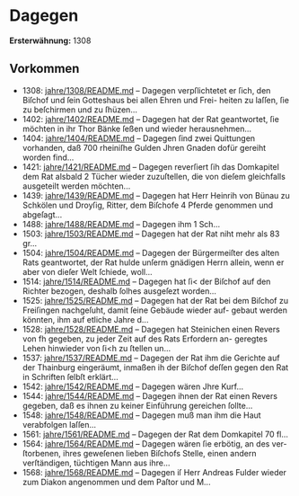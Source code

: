 # Dagegen

**Ersterwähnung:** 1308

## Vorkommen
- 1308: [jahre/1308/README.md](../jahre/1308/README.md) – Dagegen verpſlichtetet er ſich, den
Biſchof und ſein Gotteshaus bei allen Ehren und Frei-
heiten zu laſſen, ſie zu beſchirmen und zu ſhüzen...
- 1402: [jahre/1402/README.md](../jahre/1402/README.md) – Dagegen hat der Rat geantwortet, ſie möchten
in ihr Thor Bänke ſeßen und wieder herausnehmen...
- 1404: [jahre/1404/README.md](../jahre/1404/README.md) – Dagegen ſind zwei Quittungen vorhanden, daß
700 rheiniſhe Gulden Jhren Gnaden dofür gereiht worden
find...
- 1421: [jahre/1421/README.md](../jahre/1421/README.md) – Dagegen reverſiert ſih das Domkapitel
dem Rat alsbald 2 Tücher wieder zuzuſtellen, die von
dieſem gleichfalls ausgeteilt werden möchten...
- 1439: [jahre/1439/README.md](../jahre/1439/README.md) – Dagegen
hat Herr Heinrih von Bünau zu Schkölen und Droyſig,
Ritter, dem Biſchofe 4 Pferde genommen und abgeſagt...
- 1488: [jahre/1488/README.md](../jahre/1488/README.md) – Dagegen ihm 1 Sch...
- 1503: [jahre/1503/README.md](../jahre/1503/README.md) – Dagegen hat der Rat
niht mehr als 83 gr...
- 1504: [jahre/1504/README.md](../jahre/1504/README.md) – Dagegen der Bürgermeiſter des alten Rats
geantwortet, der Rat hulde unſerm gnädigen Herrn allein,
wenn er aber von dieſer Welt ſchiede, woll...
- 1514: [jahre/1514/README.md](../jahre/1514/README.md) – Dagegen hat ſi< der Biſchof auf den Richter bezogen,
deshalb ſolhes ausgeſezt worden...
- 1525: [jahre/1525/README.md](../jahre/1525/README.md) – Dagegen hat der Rat bei dem Biſchof zu
Freiſingen nachgeſuht, damit ſeine Gebäude wieder auf-
gebaut werden könnten, ihm auf etliche Jahre d...
- 1528: [jahre/1528/README.md](../jahre/1528/README.md) – Dagegen hat Steinichen einen Revers von
fh gegeben, zu jeder Zeit auf des Rats Erfordern an-
geregtes Lehen hinwieder von ſi<h zu ſtellen un...
- 1537: [jahre/1537/README.md](../jahre/1537/README.md) – Dagegen
der Rat ihm die Gerichte auf der Thainburg eingeräumt,
inmaßen ih der Biſchof deſſen gegen den Rat in Schriften
ſelbſt erklärt...
- 1542: [jahre/1542/README.md](../jahre/1542/README.md) – Dagegen wären Jhre Kurf...
- 1544: [jahre/1544/README.md](../jahre/1544/README.md) – Dagegen ihnen der Rat
einen Revers gegeben, daß es ihnen zu keiner Einführung
gereichen ſollte...
- 1548: [jahre/1548/README.md](../jahre/1548/README.md) – Dagegen muß man ihm die Haut verabfolgen
laſſen...
- 1561: [jahre/1561/README.md](../jahre/1561/README.md) – Dagegen der Rat dem Domkapitel 70 fl...
- 1564: [jahre/1564/README.md](../jahre/1564/README.md) – Dagegen wären ſie erbötig, an des ver-
ſtorbenen, ihres geweſenen lieben Biſchofs Stelle, einen
andern verſtändigen, tüchtigen Mann aus ihre...
- 1568: [jahre/1568/README.md](../jahre/1568/README.md) – Dagegen iſ Herr Andreas Fulder wieder zum Diakon
angenommen und dem Paſtor und M...
